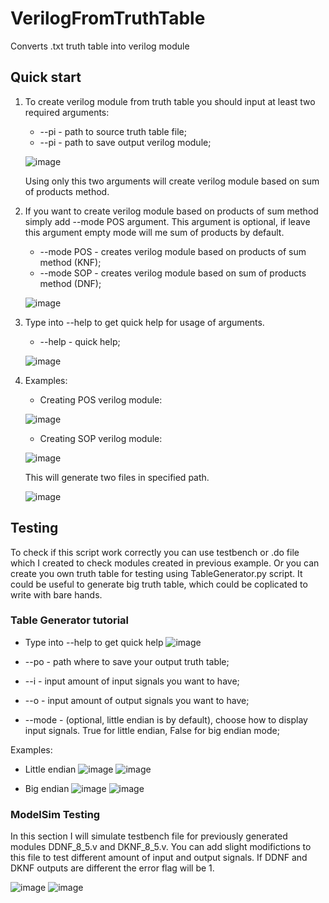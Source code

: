 # VerilogFromTruthTable
Converts .txt truth table into verilog module 

## Quick start
1) To create verilog module from truth table you should input at least two required arguments:

    * --pi - path to source truth table file;
    * --pi - path to save output verilog module;
    
    ![image](https://user-images.githubusercontent.com/32493975/97477721-a6221500-1958-11eb-804d-1a8676cab986.png)
    
    Using only this two arguments will create verilog module based on sum of products method.
    
 2) If you want to create verilog module based on products of sum method simply add --mode POS argument. This argument is optional, if leave this argument empty mode will me sum of products by default.
    * --mode POS - creates verilog module based on products of sum method (KNF);
    * --mode SOP - creates verilog module based on sum of products method (DNF);
    
    ![image](https://user-images.githubusercontent.com/32493975/97478543-c4d4db80-1959-11eb-8041-bcb39ba3f10e.png)
  
 3) Type into --help to get quick help for usage of arguments.
    * --help - quick help;
    
    ![image](https://user-images.githubusercontent.com/32493975/97479061-7a079380-195a-11eb-99d2-77c8013a2b9d.png)
  
 4) Examples:
    * Creating POS verilog module:
    
    ![image](https://user-images.githubusercontent.com/32493975/97479791-4d07b080-195b-11eb-9877-60f331fb9c54.png)
    
    * Creating SOP verilog module:
    
    ![image](https://user-images.githubusercontent.com/32493975/97480041-92c47900-195b-11eb-8cf1-52e42fe227f4.png)
    
    This will generate two files in specified path.
    
    ![image](https://user-images.githubusercontent.com/32493975/97480335-ee8f0200-195b-11eb-9841-af2e9297c2ae.png)
    
 
## Testing
  
To check if this script work correctly you can use testbench or .do file which I created to check modules created in previous example. Or you can create you own truth table for testing using TableGenerator.py script. It could be useful to generate big truth table, which could be coplicated to write with bare hands.
  
### Table Generator tutorial

   * Type into --help to get quick help
   ![image](https://user-images.githubusercontent.com/32493975/97485995-847a5b00-1963-11eb-8232-66f89c94b896.png)
   
   * --po - path where to save your output truth table;
   * --i  - input amount of input signals you want to have;
   * --o  - input amount of output signals you want to have;
   * --mode - (optional, little endian is by default), choose how to display input signals. True for little endian, False for big endian mode;
   
   Examples:
   
   * Little endian
   ![image](https://user-images.githubusercontent.com/32493975/97485431-cc4cb280-1962-11eb-9644-b8b84ec5afac.png)
   ![image](https://user-images.githubusercontent.com/32493975/97484947-18e3be00-1962-11eb-97c3-72e74794d4ef.png)
   
   * Big endian
   ![image](https://user-images.githubusercontent.com/32493975/97485555-f605d980-1962-11eb-97f7-21f430d43e34.png)
   ![image](https://user-images.githubusercontent.com/32493975/97482355-bb9a3d80-195e-11eb-86a9-e75dd8724897.png)
   
   ### ModelSim Testing
   In this section I will simulate testbench file for previously generated modules DDNF_8_5.v and DKNF_8_5.v. You can add slight modifictions to this file to test different amount of input and output signals. If DDNF and DKNF outputs are different the error flag will be 1.
   
   ![image](https://user-images.githubusercontent.com/32493975/97494426-f7d59a00-196e-11eb-927b-f70436f067ce.png)
   ![image](https://user-images.githubusercontent.com/32493975/97494314-d07ecd00-196e-11eb-8ac3-8752b1191354.png)
